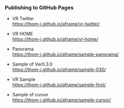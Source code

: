 ### Publishing to GitHub Pages

- VR Twitter  
https://thom-i.github.io/aframe/vr-twitter/

- VR HOME  
https://thom-i.github.io/aframe/vr-home/

- Panorama  
https://thom-i.github.io/aframe/sample-panorama/

- Sample of Ver0.3.0  
https://thom-i.github.io/aframe/sample-030/

- VR Sample  
https://thom-i.github.io/aframe/sample-first/

- Sample of cursor  
https://thom-i.github.io/aframe/sample-cursor/